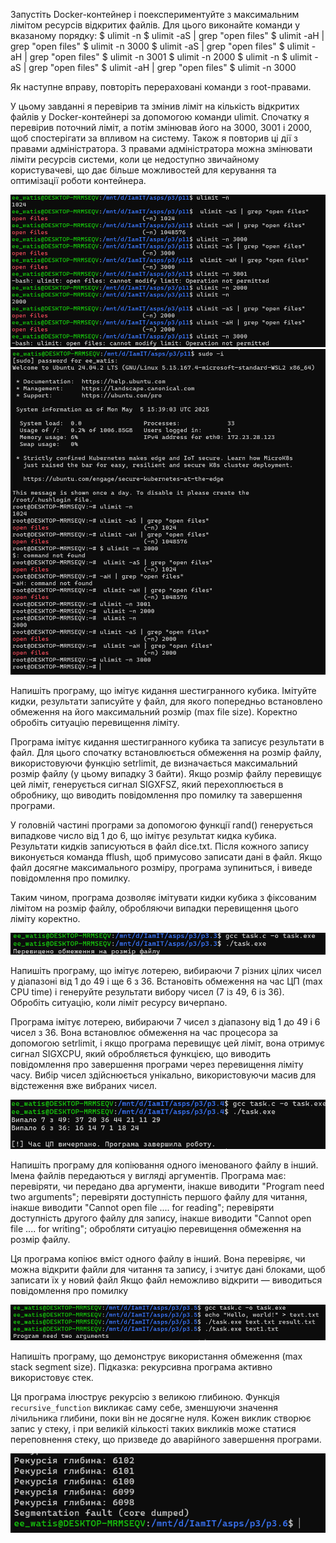 

Запустіть Docker-контейнер і поекспериментуйте з максимальним лімітом ресурсів відкритих файлів. Для цього виконайте команди у вказаному порядку: $ ulimit -n $ ulimit -aS | grep "open files" $ ulimit -aH | grep "open files" $ ulimit -n 3000 $ ulimit -aS | grep "open files" $ ulimit -aH | grep "open files" $ ulimit -n 3001 $ ulimit -n 2000 $ ulimit -n $ ulimit -aS | grep "open files" $ ulimit -aH | grep "open files" $ ulimit -n 3000

Як наступне вправу, повторіть перераховані команди з root-правами.


У цьому завданні я перевірив та змінив ліміт на кількість відкритих файлів у Docker-контейнері за допомогою команди ulimit. Спочатку я перевірив поточний ліміт, а потім змінював його на 3000, 3001 і 2000, щоб спостерігати за впливом на систему. Також я повторив ці дії з правами адміністратора. З правами адміністратора можна змінювати ліміти ресурсів системи, коли це недоступно звичайному користувачеві, що дає більше можливостей для керування та оптимізації роботи контейнера.

![Example Image](https://github.com/dims3926r/aspz/blob/main/p3/p3.1/Знімок%20екрана%202025-05-05%20184116.png)
![Example Image](https://github.com/dims3926r/aspz/blob/main/p3/p3.1/Знімок%20екрана%202025-05-05%20184132.png)


Напишіть програму, що імітує кидання шестигранного кубика. Імітуйте кидки, результати записуйте у файл, для якого попередньо встановлено обмеження на його максимальний розмір (max file size). Коректно обробіть ситуацію перевищення ліміту.

Програма імітує кидання шестигранного кубика та записує результати в файл. Для цього спочатку встановлюється обмеження на розмір файлу, використовуючи функцію setrlimit, де визначається максимальний розмір файлу (у цьому випадку 3 байти). Якщо розмір файлу перевищує цей ліміт, генерується сигнал SIGXFSZ, який перехоплюється в обробнику, що виводить повідомлення про помилку та завершення програми.

У головній частині програми за допомогою функції rand() генерується випадкове число від 1 до 6, що імітує результат кидка кубика. Результати кидків записуються в файл dice.txt. Після кожного запису виконується команда fflush, щоб примусово записати дані в файл. Якщо файл досягне максимального розміру, програма зупиниться, і виведе повідомлення про помилку.

Таким чином, програма дозволяє імітувати кидки кубика з фіксованим лімітом на розмір файлу, обробляючи випадки перевищення цього ліміту коректно.

![Example Image](https://github.com/dims3926r/aspz/blob/main/p3/p3.3/image.png)


Напишіть програму, що імітує лотерею, вибираючи 7 різних цілих чисел у діапазоні від 1 до 49 і ще 6 з 36. Встановіть обмеження на час ЦП (max CPU time) і генеруйте результати вибору чисел (7 із 49, 6 із 36). Обробіть ситуацію, коли ліміт ресурсу вичерпано.


Програма імітує лотерею, вибираючи 7 чисел з діапазону від 1 до 49 і 6 чисел з 36. Вона встановлює обмеження на час процесора за допомогою setrlimit, і якщо програма перевищує цей ліміт, вона отримує сигнал SIGXCPU, який обробляється функцією, що виводить повідомлення про завершення програми через перевищення ліміту часу. Вибір чисел здійснюється унікально, використовуючи масив для відстеження вже вибраних чисел.

![Example Image](https://github.com/dims3926r/aspz/blob/main/p3/p3.4/image.png)

Напишіть програму для копіювання одного іменованого файлу в інший. Імена файлів передаються у вигляді аргументів. Програма має: перевіряти, чи передано два аргументи, інакше виводити "Program need two arguments"; перевіряти доступність першого файлу для читання, інакше виводити "Cannot open file .... for reading"; перевіряти доступність другого файлу для запису, інакше виводити "Cannot open file .... for writing"; обробляти ситуацію перевищення обмеження на розмір файлу.


Ця програма копіює вміст одного файлу в інший. Вона перевіряє, чи можна відкрити файли для читання та запису, і зчитує дані блоками, щоб записати їх у новий файл Якщо файл неможливо відкрити — виводиться повідомлення про помилку

![Example Image](https://github.com/dims3926r/aspz/blob/main/p3/p3.5/image.png)



Напишіть програму, що демонструє використання обмеження (max stack segment size). Підказка: рекурсивна програма активно використовує стек.


Ця програма ілюструє рекурсію з великою глибиною. Функція `recursive_function` викликає саму себе, зменшуючи значення лічильника глибини, поки він не досягне нуля. Кожен виклик створює запис у стеку, і при великій кількості таких викликів може статися переповнення стеку, що призведе до аварійного завершення програми.

![Example Image](https://github.com/dims3926r/aspz/blob/main/p3/p3.6/image.png)




